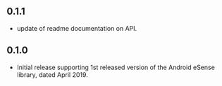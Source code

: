 ## 0.1.1
* update of readme documentation on API.

## 0.1.0
* Initial release supporting 1st released version of the Android eSense library, dated April 2019. 

